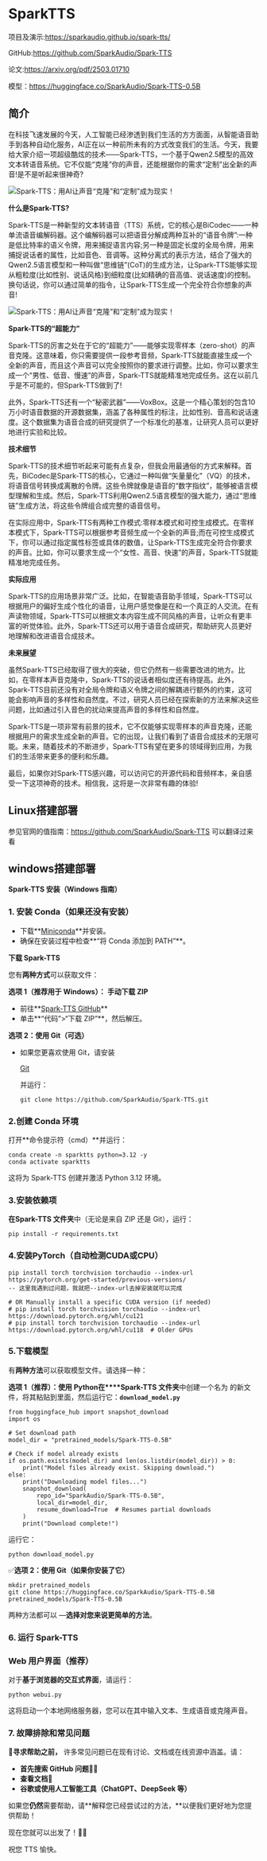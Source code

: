 # SparkTTS

项目及演示:https://sparkaudio.github.io/spark-tts/

GitHub:https://github.com/SparkAudio/Spark-TTS

论文:https://arxiv.org/pdf/2503.01710

模型：https://huggingface.co/SparkAudio/Spark-TTS-0.5B

## 简介

在科技飞速发展的今天，人工智能已经渗透到我们生活的方方面面，从智能语音助手到各种自动化服务，AI正在以一种前所未有的方式改变我们的生活。今天，我要给大家介绍一项超级酷炫的技术——Spark-TTS，一个基于Qwen2.5模型的高效文本转语音系统。它不仅能“克隆”你的声音，还能根据你的需求“定制”出全新的声音!是不是听起来很神奇?

![Spark-TTS：用AI让声音“克隆”和“定制”成为现实！](img/SparkTTS/b6098-6387695598390402636868341.png)

**什么是Spark-TTS?**

Spark-TTS是一种新型的文本转语音（TTS）系统，它的核心是BiCodec——一种单流语音编解码器。这个编解码器可以把语音分解成两种互补的“语音令牌”:一种是低比特率的语义令牌，用来捕捉语言内容;另一种是固定长度的全局令牌，用来捕捉说话者的属性，比如音色、音调等。这种分离式的表示方法，结合了强大的Qwen2.5语言模型和一种叫做“思维链”(CoT)的生成方法，让Spark-TTS能够实现从粗粒度(比如性别、说话风格)到细粒度(比如精确的音高值、说话速度)的控制。换句话说，你可以通过简单的指令，让Spark-TTS生成一个完全符合你想象的声音!

![Spark-TTS：用AI让声音“克隆”和“定制”成为现实！](img/SparkTTS/88681-6387695599833183847147349.png)

**Spark-TTS的“超能力”**

Spark-TTS的厉害之处在于它的“超能力”——能够实现零样本（zero-shot）的声音克隆。这意味着，你只需要提供一段参考音频，Spark-TTS就能直接生成一个全新的声音，而且这个声音可以完全按照你的要求进行调整。比如，你可以要求生成一个“男性、低音、慢速”的声音，Spark-TTS就能精准地完成任务。这在以前几乎是不可能的，但Spark-TTS做到了!

此外，Spark-TTS还有一个“秘密武器”——VoxBox。这是一个精心策划的包含10万小时语音数据的开源数据集，涵盖了各种属性的标注，比如性别、音高和说话速度。这个数据集为语音合成的研究提供了一个标准化的基准，让研究人员可以更好地进行实验和比较。

**技术细节**

Spark-TTS的技术细节听起来可能有点复杂，但我会用最通俗的方式来解释。首先，BiCodec是Spark-TTS的核心，它通过一种叫做“矢量量化”（VQ）的技术，将语音信号转换成离散的令牌。这些令牌就像是语音的“数字指纹”，能够被语言模型理解和生成。然后，Spark-TTS利用Qwen2.5语言模型的强大能力，通过“思维链”生成方法，将这些令牌组合成完整的语音信号。

在实际应用中，Spark-TTS有两种工作模式:零样本模式和可控生成模式。在零样本模式下，Spark-TTS可以根据参考音频生成一个全新的声音;而在可控生成模式下，你可以通过指定属性标签或具体的数值，让Spark-TTS生成完全符合你要求的声音。比如，你可以要求生成一个“女性、高音、快速”的声音，Spark-TTS就能精准地完成任务。

**实际应用**

Spark-TTS的应用场景非常广泛。比如，在智能语音助手领域，Spark-TTS可以根据用户的偏好生成个性化的语音，让用户感觉像是在和一个真正的人交流。在有声读物领域，Spark-TTS可以根据文本内容生成不同风格的声音，让听众有更丰富的听觉体验。此外，Spark-TTS还可以用于语音合成研究，帮助研究人员更好地理解和改进语音合成技术。

**未来展望**

虽然Spark-TTS已经取得了很大的突破，但它仍然有一些需要改进的地方。比如，在零样本声音克隆中，Spark-TTS的说话者相似度还有待提高。此外，Spark-TTS目前还没有对全局令牌和语义令牌之间的解耦进行额外的约束，这可能会影响声音的多样性和自然度。不过，研究人员已经在探索新的方法来解决这些问题，比如通过引入音色的扰动来提高声音的多样性和自然度。

Spark-TTS是一项非常有前景的技术，它不仅能够实现零样本的声音克隆，还能根据用户的需求生成全新的声音。它的出现，让我们看到了语音合成技术的无限可能。未来，随着技术的不断进步，Spark-TTS有望在更多的领域得到应用，为我们的生活带来更多的便利和乐趣。

最后，如果你对Spark-TTS感兴趣，可以访问它的开源代码和音频样本，亲自感受一下这项神奇的技术。相信我，这将是一次非常有趣的体验!

## Linux搭建部署

参见官网的值指南：https://github.com/SparkAudio/Spark-TTS 可以翻译过来看

## windows搭建部署

**Spark-TTS 安装（Windows 指南）**

### **1. 安装 Conda（如果还没有安装）**

- 下载**[Miniconda](https://docs.conda.io/en/latest/miniconda.html)**并安装。
- 确保在安装过程中检查**“将 Conda 添加到 PATH”**。

**下载 Spark-TTS**

您有**两种方式**可以获取文件：

**选项 1（推荐用于 Windows）：** **手动下载 ZIP**

- 前往**[Spark-TTS GitHub](https://github.com/SparkAudio/Spark-TTS)**
- 单击**“代码”>“下载 ZIP”**，然后解压。

**选项 2：使用 Git（可选）**

- 如果您更喜欢使用 Git，请安装

  [Git](https://git-scm.com/downloads)

  并运行：

  ```
  git clone https://github.com/SparkAudio/Spark-TTS.git
  ```

### **2.创建 Conda 环境**

打开**命令提示符（cmd）**并运行：

```
conda create -n sparktts python=3.12 -y
conda activate sparktts
```

这将为 Spark-TTS 创建并激活 Python 3.12 环境。

### **3.安装依赖项**

**在Spark-TTS 文件夹**中（无论是来自 ZIP 还是 Git），运行：

```
pip install -r requirements.txt
```


### **4.安装PyTorch（自动检测CUDA或CPU）**

```
pip install torch torchvision torchaudio --index-url https://pytorch.org/get-started/previous-versions/
-- 这里我遇到过问题，我就把--index-url去掉安装就可以完成

# OR Manually install a specific CUDA version (if needed)
# pip install torch torchvision torchaudio --index-url https://download.pytorch.org/whl/cu121
# pip install torch torchvision torchaudio --index-url https://download.pytorch.org/whl/cu118  # Older GPUs
```



### **5.下载模型**

有**两种方法**可以获取模型文件。请选择一种：

**选项 1（推荐）：使用 Python在****Spark-TTS 文件夹**中创建一个名为
的新文件，将其粘贴到里面，然后运行它：**`download_model.py`**

```
from huggingface_hub import snapshot_download
import os

# Set download path
model_dir = "pretrained_models/Spark-TTS-0.5B"

# Check if model already exists
if os.path.exists(model_dir) and len(os.listdir(model_dir)) > 0:
    print("Model files already exist. Skipping download.")
else:
    print("Downloading model files...")
    snapshot_download(
        repo_id="SparkAudio/Spark-TTS-0.5B",
        local_dir=model_dir,
        resume_download=True  # Resumes partial downloads
    )
    print("Download complete!")
```



运行它：

```
python download_model.py
```



✅**选项 2：使用 Git（如果你安装了它）**

```
mkdir pretrained_models
git clone https://huggingface.co/SparkAudio/Spark-TTS-0.5B pretrained_models/Spark-TTS-0.5B
```



两种方法都可以 —**选择对您来说更简单的方法**。


### **6. 运行 Spark-TTS**

### **Web 用户界面（推荐）**

对于**基于浏览器的交互式界面**，请运行：

```
python webui.py
```



这将启动一个本地网络服务器，您可以在其中输入文本、生成语音或克隆声音。

### **7. 故障排除和常见问题**

🔎**寻求帮助之前，**
许多常见问题已在现有讨论、文档或在线资源中涵盖。请：

- **首先搜索 GitHub 问题**🕵️‍♂️
- **查看文档**📖
- **谷歌或使用人工智能工具（ChatGPT、DeepSeek 等）**

如果您**仍然**需要帮助，请**解释您已经尝试过的方法，**以便我们更好地为您提供帮助！


现在您就可以出发了！🚀🔥

祝您 TTS 愉快。